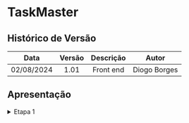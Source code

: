 # TaskMaster

##  Histórico de Versão

| **Data** | **Versão** | **Descrição** | **Autor** |
| :--------: | :--------: | :--------:  | :--------: | 
| 02/08/2024 | 1.01 | Front end  | Diogo Borges |


## Apresentação

<details>
<summary>Etapa 1</summary>

<p> Foi realizado uma parte do Front de login</p>

<h2>Objetivos do Login</h2>
<p><strong>Objetivo Principal:</strong> Autenticação de Usuário.</p>
<ul>
    <li><u>Verificar</u>: a identidade do usuário para garantir que ele é quem diz ser. Isso é feito através da combinação de um identificador (normalmente um email ou nome de usuário) e uma senha.</li>
    <li><u>Controle de Acesso</u>: Garantir que apenas usuários autorizados possam acessar determinadas áreas do sistema ou funcionalidades específicas. Isso ajuda a proteger dados sensíveis e recursos restritos.</li>
    <li><u>Personalização</u>: Permitir a personalização da experiência do usuário. Depois de logar, o sistema pode carregar informações específicas e preferências do usuário, proporcionando uma experiência mais relevante e eficiente.</li>
</ul>


<font size="2"><p style="text-align: center">Tabela 1 - Cronograma de Entregas</p></font>
<h2> Versões </h2>
<p>Na <b>Tabela</b> está a versão do projeto.</p>
<font size="2"><p style="text-align: center">Tabela - Versões do Projeto</p></font>
<table border="1">
    <tr>
        <th>Versão</th>
        <th>Data</th>
        <th>Descrição</th>
        <th>Autor</th>
        <th>Revisor</th>
    </tr>
    <tr>
        <td>1.0</td>
        <td>02/08/2024</td>
        <td>Avaliação do front</td>
        <td><a href="https://github.com/DigogsXD">Diogo Borges</a></td>
        <td><a href="https://github.com/jonasmelo21">Jonas</a></td>
    </tr>
</table>


